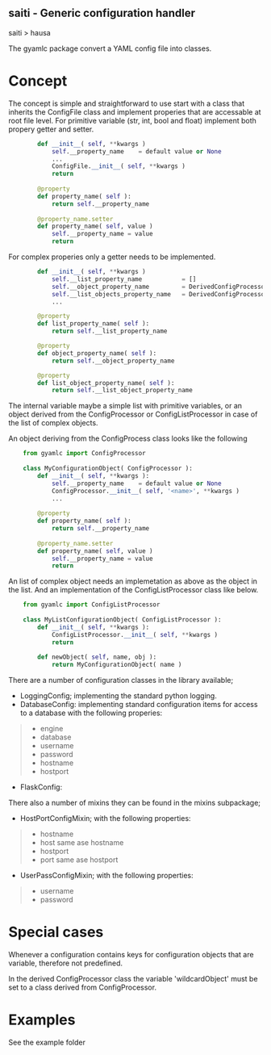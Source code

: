saiti - Generic configuration handler
-------------------------------------

saiti > hausa


The gyamlc package convert a YAML config file into classes. 

# Concept
The concept is simple and straightforward to use start with a class that 
inherits the ConfigFile class and implement properies that are accessable
at root file level. For primitive variable (str, int, bool and float) 
implement both propery getter and setter.
```python       
        def __init__( self, **kwargs )
            self.__property_name    = default value or None
            ... 
            ConfigFile.__init__( self, **kwargs )
            return
            
        @property
        def property_name( self ):
            return self.__property_name
            
        @property_name.setter
        def property_name( self, value )
            self.__property_name = value
            return
```

For complex properies only a getter needs to be implemented.
```python       
        def __init__( self, **kwargs )
            self.__list_property_name           = []
            self.__object_property_name         = DerivedConfigProcessor
            self.__list_objects_property_name   = DerivedConfigProcessorList
            ... 

        @property
        def list_property_name( self ):
            return self.__list_property_name

        @property
        def object_property_name( self ):
            return self.__object_property_name

        @property
        def list_object_property_name( self ):
            return self.__list_object_property_name

```

The internal variable maybe a simple list with primitive variables, or an 
object derived from the ConfigProcessor or ConfigListProcessor in case of 
the list of complex objects.
   
An object deriving from the ConfigProcess class looks like the following
```python
    from gyamlc import ConfigProcessor
    
    class MyConfigurationObject( ConfigProcessor ):
        def __init__( self, **kwargs ):
            self.__property_name    = default value or None
            ConfigProcessor.__init__( self, '<name>', **kwargs )
            ... 
            
        @property
        def property_name( self ):
            return self.__property_name
            
        @property_name.setter
        def property_name( self, value )
            self.__property_name = value
            return
```

An list of complex object needs an implemetation as above as the object in 
the list. And an implementation of the ConfigListProcessor class like below.
  
```python
    from gyamlc import ConfigListProcessor   
    
    class MyListConfigurationObject( ConfigListProcessor ):
        def __init__( self, **kwargs ):
            ConfigListProcessor.__init__( self, **kwargs )
            return
            
        def newObject( self, name, obj ):
            return MyConfigurationObject( name )

```

There are a number of configuration classes in the library available;
* LoggingConfig;    implementing the standard python logging.
* DatabaseConfig:   implementing standard configuration items for access 
to a database with the following properies: 
> * engine
> * database
> * username
> * password
> * hostname
> * hostport
* FlaskConfig:  

There also a number of mixins they can be found in the mixins subpackage;
* HostPortConfigMixin; with the following properties:
> * hostname
> * host        same ase hostname
> * hostport
> * port        same ase hostport
* UserPassConfigMixin; with the following properties:
> * username
> * password
 
# Special cases
Whenever a configuration contains keys for configuration objects that are
variable, therefore not predefined. 

In the derived ConfigProcessor class the variable 'wildcardObject' must 
be set to a class derived from ConfigProcessor.
 






# Examples
See the example folder


